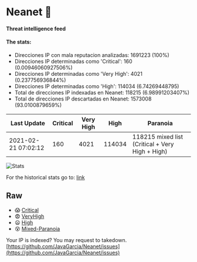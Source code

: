 # Neanet :hocho:
#### Threat intelligence feed
#### The stats:

- Direcciones IP con mala reputacion analizadas: 1691223 (100%)
- Direcciones IP determinadas como 'Critical':  160 (0.00946060927506%)
- Direcciones IP determinadas como 'Very High':  4021 (0.237756936844%)
- Direcciones IP determinadas como 'High':  114034 (6.74269448795)
- Total de direcciones IP indexadas en Neanet:  118215 (6.98991203407%)
- Total de direcciones IP descartadas en Neanet:  1573008 (93.0100879659%)

| Last Update | Critical | Very High | High | Paranoia |
| --- | --- | --- | --- | --- |
| 2021-02-21 07:02:12 | 160 | 4021 | 114034 | 118215 mixed list (Critical + Very High + High)|

![Stats](https://docs.google.com/spreadsheets/d/e/2PACX-1vSnaNMIXVabIpDJjufMlzH7poXnshF3mgd8Is1g9ytUEzVsP5my4Trn8f-xkoLLQ38xpL3HtmUexLo6/pubchart?oid=501124687&format=image)

For the historical stats go to: [link](/stats.csv)
## Raw
- :scream: [Critical](https://raw.githubusercontent.com/JavaGarcia/Neanet/master/blacklists/neanet_critical.txt)
- :fearful: [VeryHigh](https://raw.githubusercontent.com/JavaGarcia/Neanet/master/blacklists/neanet_veryHigh.txtt)
- :frowning: [High](https://raw.githubusercontent.com/JavaGarcia/Neanet/master/blacklists/neanet_high.txt)
- :dizzy_face: [Mixed-Paranoia](https://raw.githubusercontent.com/JavaGarcia/Neanet/master/blacklists/neanet_all.txt)


Your IP is indexed? You may request to takedown. [https://github.com/JavaGarcia/Neanet/issues](https://github.com/JavaGarcia/Neanet/issues)































































































































































































































































































































































































































































































































































































































































































































































































































































































































































































































































































































































































































































































































































































































































































































































































































































































































































































































































































































































































































































































































































































































































































































































































































































































































































































































































































































































































































































































































































































































































































































































































































































































































































































































































































































































































































































































































































































































































































































































































































































































































































































































































































































































































































































































































